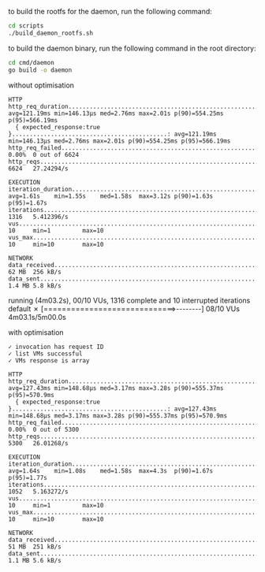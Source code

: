 to build the rootfs for the daemon, run the following command:

```bash
cd scripts
./build_daemon_rootfs.sh
```

to build the daemon binary, run the following command in the root directory:

```bash
cd cmd/daemon
go build -o daemon
```

without optimisation


    HTTP
    http_req_duration.......................................................: avg=121.19ms min=146.13µs med=2.76ms max=2.01s p(90)=554.25ms p(95)=566.19ms
      { expected_response:true }............................................: avg=121.19ms min=146.13µs med=2.76ms max=2.01s p(90)=554.25ms p(95)=566.19ms
    http_req_failed.........................................................: 0.00%  0 out of 6624
    http_reqs...............................................................: 6624   27.24294/s

    EXECUTION
    iteration_duration......................................................: avg=1.61s    min=1.55s    med=1.58s  max=3.12s p(90)=1.63s    p(95)=1.67s   
    iterations..............................................................: 1316   5.412396/s
    vus.....................................................................: 10     min=1         max=10
    vus_max.................................................................: 10     min=10        max=10

    NETWORK
    data_received...........................................................: 62 MB  256 kB/s
    data_sent...............................................................: 1.4 MB 5.8 kB/s




running (4m03.2s), 00/10 VUs, 1316 complete and 10 interrupted iterations
default ✗ [=============================>--------] 08/10 VUs  4m03.1s/5m00.0s


with optimisation



    ✓ invocation has request ID
    ✓ list VMs successful
    ✓ VMs response is array

    HTTP
    http_req_duration.......................................................: avg=127.43ms min=148.68µs med=3.17ms max=3.28s p(90)=555.37ms p(95)=570.9ms
      { expected_response:true }............................................: avg=127.43ms min=148.68µs med=3.17ms max=3.28s p(90)=555.37ms p(95)=570.9ms
    http_req_failed.........................................................: 0.00%  0 out of 5300
    http_reqs...............................................................: 5300   26.01268/s

    EXECUTION
    iteration_duration......................................................: avg=1.64s    min=1.08s    med=1.58s  max=4.3s  p(90)=1.67s    p(95)=1.77s  
    iterations..............................................................: 1052   5.163272/s
    vus.....................................................................: 10     min=1         max=10
    vus_max.................................................................: 10     min=10        max=10

    NETWORK
    data_received...........................................................: 51 MB  251 kB/s
    data_sent...............................................................: 1.1 MB 5.6 kB/s

